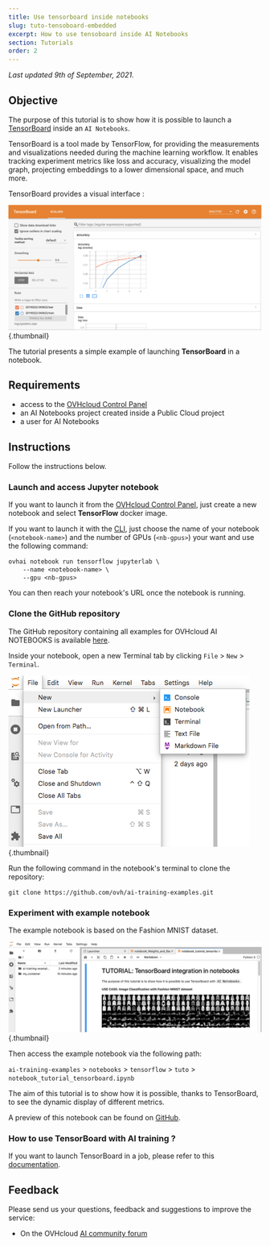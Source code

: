 ```yaml
---
title: Use tensorboard inside notebooks
slug: tuto-tensoboard-embedded
excerpt: How to use tensoboard inside AI Notebooks  
section: Tutorials
order: 2
---
```

*Last updated 9th of September, 2021.*

## Objective

The purpose of this tutorial is to show how it is possible to launch a [TensorBoard](https://www.tensorflow.org/tensorboard?hl=fr) inside an `AI Notebooks`.

TensorBoard is a tool made by TensorFlow, for providing the measurements and visualizations needed during the machine learning workflow. It enables tracking experiment metrics like loss and accuracy, visualizing the model graph, projecting embeddings to a lower dimensional space, and much more.

TensorBoard provides a visual interface :

![image](images/overview_interface_tensorboard.png){.thumbnail}

The tutorial presents a simple example of launching **TensorBoard** in a notebook.

## Requirements

-   access to the [OVHcloud Control Panel](https://ca.ovh.com/auth/?action=gotomanager&from=https://www.ovh.com/asia/&ovhSubsidiary=asia)
-   an AI Notebooks project created inside a Public Cloud project
-   a user for AI Notebooks

## Instructions

Follow the instructions below.

### Launch and access Jupyter notebook

If you want to launch it from the [OVHcloud Control Panel](https://ca.ovh.com/auth/?action=gotomanager&from=https://www.ovh.com/asia/&ovhSubsidiary=asia), just create a new notebook and select **TensorFlow** docker image.

If you want to launch it with the [CLI](https://docs.ovh.com/gb/en/publiccloud/ai/notebooks/getting-started-cli/), just choose the name of your notebook (`<notebook-name>`) and the number of GPUs (`<nb-gpus>`) your want and use the following command:

``` {.bash}
ovhai notebook run tensorflow jupyterlab \
    --name <notebook-name> \
    --gpu <nb-gpus>
```

You can then reach your notebook's URL once the notebook is running.

### Clone the GitHub repository

The GitHub repository containing all examples for OVHcloud AI NOTEBOOKS is available [here](https://github.com/ovh/ai-training-examples).

Inside your notebook, open a new Terminal tab by clicking `File` > `New` > `Terminal`.

![image](images/new-terminal.png){.thumbnail}

Run the following command in the notebook's terminal to clone the repository:

``` {.bash}
git clone https://github.com/ovh/ai-training-examples.git
```

### Experiment with example notebook

The example notebook is based on the Fashion MNIST dataset.

![image](images/image_overview_jupyter_notebook_tensorboard.png){.thumbnail}

Then access the example notebook via the following path:

`ai-training-examples` > `notebooks` > `tensorflow` > `tuto` > `notebook_tutorial_tensorboard.ipynb`

The aim of this tutorial is to show how it is possible, thanks to TensorBoard, to see the dynamic display of different metrics.

A preview of this notebook can be found on [GitHub](https://github.com/ovh/ai-training-examples/blob/main/notebooks/tensorflow/tuto/notebook_tutorial_tensorboard.ipynb).

### How to use TensorBoard with AI training ?

If you want to launch TensorBoard in a job, please refer to this [documentation](../../tuto-tensorboard-inside-job).

## Feedback

Please send us your questions, feedback and suggestions to improve the service:

-   On the OVHcloud [AI community forum](https://community.ovh.com/en/c/Data-AI)
